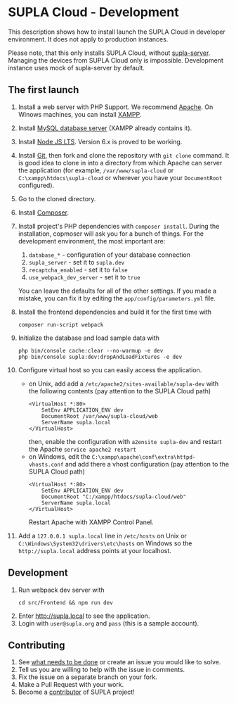 # SUPLA Cloud - Development

This description shows how to install launch the SUPLA Cloud in
developer environment. It does not apply to production instances.

Please note, that this only installs SUPLA Cloud, without [supla-server](https://github.com/SUPLA/supla-core/tree/master/supla-server).
Managing the devices from SUPLA Cloud only is impossible. Development instance
uses mock of supla-server by default.

## The first launch

1. Install a web server with PHP Support. We recommend [Apache](http://httpd.apache.org/docs/2.4/).
   On Winows machines, you can install [XAMPP](https://www.apachefriends.org/pl/index.html).
2. Install [MySQL database server](https://dev.mysql.com/downloads/installer/) (XAMPP already contains it).
3. Install [Node JS LTS](https://nodejs.org/en/). Version 6.x is proved to be working.
4. Install [Git](https://git-scm.com/), then fork and clone the repository with `git clone` command.
   It is good idea to clone in into a directory from which Apache can server the application
   (for example, `/var/www/supla-cloud` or `C:\xampp\htdocs\supla-cloud` or wherever
   you have your `DocumentRoot` configured).
5. Go to the cloned directory.
6. Install [Composer](https://getcomposer.org/download/).
7. Install project's PHP dependencies with `composer install`. During the installation,
   copmoser will ask you for a bunch of things. For the development environment, the most important are:
    1. `database_*` - configuration of your database connection
    1. `supla_server` - set it to `supla.dev` 
    1. `recaptcha_enabled` - set it to `false`
    1. `use_webpack_dev_server` - set it to `true`
    
   You can leave the defaults for all of the other settings. If you made a mistake,
   you can fix it by editing the `app/config/parameters.yml` file.
   
8. Install the frontend dependencies and build it for the first time with
    ```
    composer run-script webpack
    ```
9. Initialize the database and load sample data with
   ```
   php bin/console cache:clear --no-warmup -e dev
   php bin/console supla:dev:dropAndLoadFixtures -e dev
   ```
10. Configure virtual host so you can easily access the application.
    * on Unix, add add a `/etc/apache2/sites-available/supla-dev` with the following contents
      (pay attention to the SUPLA Cloud path)
      ```
      <VirtualHost *:80>
          SetEnv APPLICATION_ENV dev
          DocumentRoot /var/www/supla-cloud/web
          ServerName supla.local
      </VirtualHost>
      ```
      then, enable the configuration with `a2ensite supla-dev` and restart the Apache `service apache2 restart`
    * on Windows, edit the `C:\xampp\apache\conf\extra\httpd-vhosts.conf` and add there a vhost configuration
      (pay attention to the SUPLA Cloud path)
      ```
      <VirtualHost *:80>
          SetEnv APPLICATION_ENV dev
          DocumentRoot "C:/xampp/htdocs/supla-cloud/web"
          ServerName supla.local
      </VirtualHost>
      ```
      Restart Apache with XAMPP Control Panel.
11. Add a `127.0.0.1 supla.local` line in `/etc/hosts` on Unix or `C:\Windows\System32\drivers\etc\hosts` on Windows
    so the `http://supla.local` address points at your localhost.


## Development

1. Run webpack dev server with
    ```
    cd src/Frontend && npm run dev
    ```
2. Enter http://supla.local to see the application.
3. Login with `user@supla.org` and `pass` (this is a sample account).

## Contributing

1. See [what needs to be done](https://github.com/SUPLA/supla-cloud/issues) or create an issue you would like to solve.
2. Tell us you are willing to help with the issue in comments.
3. Fix the issue on a separate branch on your fork.
4. Make a Pull Request with your work.
5. Become a [contributor](https://github.com/SUPLA/supla-cloud/graphs/contributors) of SUPLA project!
